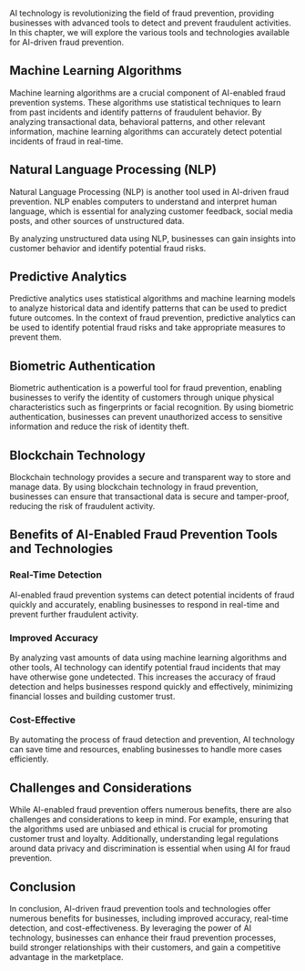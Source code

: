 
AI technology is revolutionizing the field of fraud prevention, providing businesses with advanced tools to detect and prevent fraudulent activities. In this chapter, we will explore the various tools and technologies available for AI-driven fraud prevention.

Machine Learning Algorithms
---------------------------

Machine learning algorithms are a crucial component of AI-enabled fraud prevention systems. These algorithms use statistical techniques to learn from past incidents and identify patterns of fraudulent behavior. By analyzing transactional data, behavioral patterns, and other relevant information, machine learning algorithms can accurately detect potential incidents of fraud in real-time.

Natural Language Processing (NLP)
---------------------------------

Natural Language Processing (NLP) is another tool used in AI-driven fraud prevention. NLP enables computers to understand and interpret human language, which is essential for analyzing customer feedback, social media posts, and other sources of unstructured data.

By analyzing unstructured data using NLP, businesses can gain insights into customer behavior and identify potential fraud risks.

Predictive Analytics
--------------------

Predictive analytics uses statistical algorithms and machine learning models to analyze historical data and identify patterns that can be used to predict future outcomes. In the context of fraud prevention, predictive analytics can be used to identify potential fraud risks and take appropriate measures to prevent them.

Biometric Authentication
------------------------

Biometric authentication is a powerful tool for fraud prevention, enabling businesses to verify the identity of customers through unique physical characteristics such as fingerprints or facial recognition. By using biometric authentication, businesses can prevent unauthorized access to sensitive information and reduce the risk of identity theft.

Blockchain Technology
---------------------

Blockchain technology provides a secure and transparent way to store and manage data. By using blockchain technology in fraud prevention, businesses can ensure that transactional data is secure and tamper-proof, reducing the risk of fraudulent activity.

Benefits of AI-Enabled Fraud Prevention Tools and Technologies
--------------------------------------------------------------

### Real-Time Detection

AI-enabled fraud prevention systems can detect potential incidents of fraud quickly and accurately, enabling businesses to respond in real-time and prevent further fraudulent activity.

### Improved Accuracy

By analyzing vast amounts of data using machine learning algorithms and other tools, AI technology can identify potential fraud incidents that may have otherwise gone undetected. This increases the accuracy of fraud detection and helps businesses respond quickly and effectively, minimizing financial losses and building customer trust.

### Cost-Effective

By automating the process of fraud detection and prevention, AI technology can save time and resources, enabling businesses to handle more cases efficiently.

Challenges and Considerations
-----------------------------

While AI-enabled fraud prevention offers numerous benefits, there are also challenges and considerations to keep in mind. For example, ensuring that the algorithms used are unbiased and ethical is crucial for promoting customer trust and loyalty. Additionally, understanding legal regulations around data privacy and discrimination is essential when using AI for fraud prevention.

Conclusion
----------

In conclusion, AI-driven fraud prevention tools and technologies offer numerous benefits for businesses, including improved accuracy, real-time detection, and cost-effectiveness. By leveraging the power of AI technology, businesses can enhance their fraud prevention processes, build stronger relationships with their customers, and gain a competitive advantage in the marketplace.
